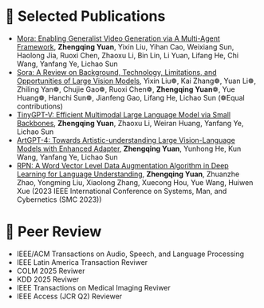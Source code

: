 
# 📝 Selected Publications 
- [Mora: Enabling Generalist Video Generation via A Multi-Agent Framework](https://arxiv.org/abs/2403.13248), **Zhengqing Yuan**, Yixin Liu, Yihan Cao, Weixiang Sun, Haolong Jia, Ruoxi Chen, Zhaoxu Li, Bin Lin, Li Yuan, Lifang He, Chi Wang, Yanfang Ye, Lichao Sun
- [Sora: A Review on Background, Technology, Limitations, and Opportunities of Large Vision Models](https://arxiv.org/abs/2402.17177), Yixin Liu❁, Kai Zhang❁, Yuan Li❁, Zhiling Yan❁, Chujie Gao❁, Ruoxi Chen❁, **Zhengqing Yuan**❁, Yue Huang❁, Hanchi Sun❁, Jianfeng Gao, Lifang He, Lichao Sun (❁Equal contributions)
- [TinyGPT-V: Efficient Multimodal Large Language Model via Small Backbones](https://arxiv.org/abs/2312.16862), **Zhengqing Yuan**, Zhaoxu Li, Weiran Huang, Yanfang Ye, Lichao Sun
- [ArtGPT-4: Towards Artistic-understanding Large Vision-Language Models with Enhanced Adapter](https://arxiv.org/abs/2305.07490), **Zhengqing Yuan**, Yunhong He, Kun Wang, Yanfang Ye, Lichao Sun
- [RPN: A Word Vector Level Data Augmentation Algorithm in Deep Learning for Language Understanding](https://arxiv.org/pdf/2212.05961.pdf), **Zhengqing Yuan**, Zhuanzhe Zhao, Yongming Liu, Xiaolong Zhang, Xuecong Hou, Yue Wang, Huiwen Xue (2023 IEEE International Conference on Systems, Man, and Cybernetics (SMC 2023))



# 📰 Peer Review
- IEEE/ACM Transactions on Audio, Speech, and Language Processing
- IEEE Latin America Transaction Reviwer
- COLM 2025 Reviwer
- KDD 2025 Reviwer
- IEEE Transactions on Medical Imaging Reviwer
- IEEE Access (JCR Q2) Reviewer
